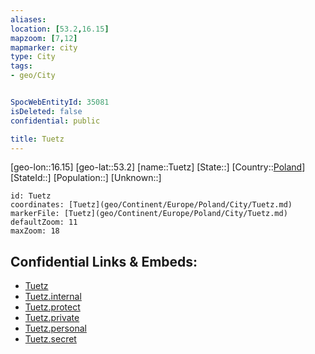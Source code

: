 ```yaml
---
aliases: 
location: [53.2,16.15]
mapzoom: [7,12] 
mapmarker: city 
type: City
tags:
- geo/City


SpocWebEntityId: 35081
isDeleted: false
confidential: public

title: Tuetz
---
```

[geo-lon::16.15]
[geo-lat::53.2]
[name::Tuetz]
[State::]
[Country::[Poland](geo/Continent/Europe/Poland.md)]
[StateId::]
[Population::]
[Unknown::]


```leaflet
id: Tuetz
coordinates: [Tuetz](geo/Continent/Europe/Poland/City/Tuetz.md)
markerFile: [Tuetz](geo/Continent/Europe/Poland/City/Tuetz.md)
defaultZoom: 11 
maxZoom: 18
```


## Confidential Links & Embeds: 
- [Tuetz](../../../../../../_public/geo/Continent/Europe/Poland/City/Tuetz.md) 
- [Tuetz.internal](../../../../../../_internal/geo/Continent/Europe/Poland/City/Tuetz.internal.md) 
- [Tuetz.protect](../../../../../../_protect/geo/Continent/Europe/Poland/City/Tuetz.protect.md) 
- [Tuetz.private](../../../../../../_private/geo/Continent/Europe/Poland/City/Tuetz.private.md) 
- [Tuetz.personal](../../../../../../_personal/geo/Continent/Europe/Poland/City/Tuetz.personal.md) 
- [Tuetz.secret](../../../../../../_secret/geo/Continent/Europe/Poland/City/Tuetz.secret.md) 
